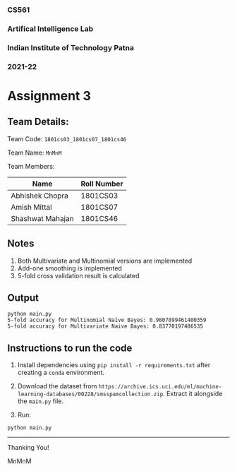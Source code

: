 ### CS561
### Artifical Intelligence Lab
### Indian Institute of Technology Patna
### 2021-22

# Assignment 3

## Team Details:

Team Code: `1801cs03_1801cs07_1801cs46`

Team Name: `MnMnM`

Team Members:

| Name              | Roll Number |
| ----------------- | ----------- |
| Abhishek Chopra   | 1801CS03    |
| Amish Mittal      | 1801CS07    |
| Shashwat Mahajan  | 1801CS46    |

## Notes

1. Both Multivariate and Multinomial versions are implemented
2. Add-one smoothing is implemented
3. 5-fold cross validation result is calculated

## Output

```
python main.py
5-fold accuracy for Multinomial Naive Bayes: 0.9807899461400359
5-fold accuracy for Multivariate Naive Bayes: 0.83770197486535
```


## Instructions to run the code

1. Install dependencies using `pip install -r requirements.txt` after creating a `conda` environment.

2. Download the dataset from `https://archive.ics.uci.edu/ml/machine-learning-databases/00228/smsspamcollection.zip`. Extract it alongside the `main.py` file.

3. Run:
```
python main.py 
```


______________________
Thanking You!

MnMnM